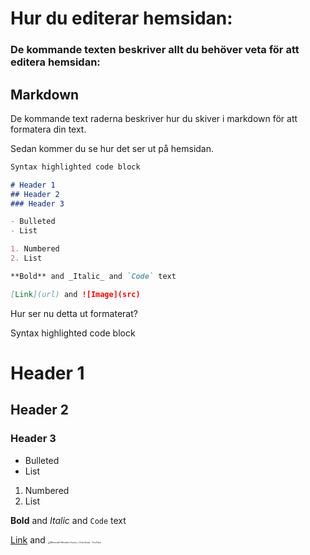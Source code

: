 # Hur du editerar hemsidan:

### De kommande texten beskriver allt du behöver veta för att editera hemsidan:

## Markdown

De kommande text raderna beskriver hur du skiver i markdown för att formatera din text.

Sedan kommer du se hur det ser ut på hemsidan.

```markdown
Syntax highlighted code block

# Header 1
## Header 2
### Header 3

- Bulleted
- List

1. Numbered
2. List

**Bold** and _Italic_ and `Code` text

[Link](url) and ![Image](src)
```


Hur ser nu detta ut formaterat?


Syntax highlighted code block

# Header 1
## Header 2
### Header 3

- Bulleted
- List

1. Numbered
2. List

**Bold** and _Italic_ and `Code` text

[Link](https://mmmechanic.github.io/langoren/) and <img src="https://external-content.duckduckgo.com/iu/?u=https%3A%2F%2Fi.ytimg.com%2Fvi%2Fy_9079tj--4%2Fmaxresdefault.jpg&f=1&nofb=1" alt="Minecraft Wooden House + Download - YouTube" style="zoom:25%;" />